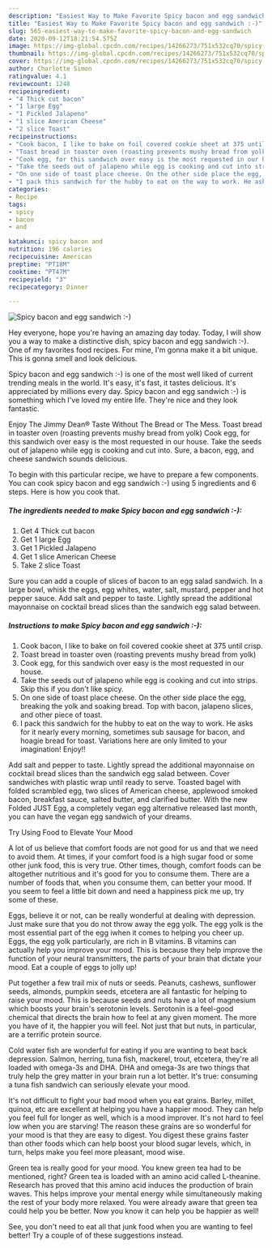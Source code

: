 ```yaml
---
description: "Easiest Way to Make Favorite Spicy bacon and egg sandwich :-)"
title: "Easiest Way to Make Favorite Spicy bacon and egg sandwich :-)"
slug: 565-easiest-way-to-make-favorite-spicy-bacon-and-egg-sandwich
date: 2020-09-12T18:21:54.575Z
image: https://img-global.cpcdn.com/recipes/14266273/751x532cq70/spicy-bacon-and-egg-sandwich-recipe-main-photo.jpg
thumbnail: https://img-global.cpcdn.com/recipes/14266273/751x532cq70/spicy-bacon-and-egg-sandwich-recipe-main-photo.jpg
cover: https://img-global.cpcdn.com/recipes/14266273/751x532cq70/spicy-bacon-and-egg-sandwich-recipe-main-photo.jpg
author: Charlotte Simon
ratingvalue: 4.1
reviewcount: 1248
recipeingredient:
- "4 Thick cut bacon"
- "1 large Egg"
- "1 Pickled Jalapeno"
- "1 slice American Cheese"
- "2 slice Toast"
recipeinstructions:
- "Cook bacon, I like to bake on foil covered cookie sheet at 375 until crisp."
- "Toast bread in toaster oven (roasting prevents mushy bread from yolk)"
- "Cook egg, for this sandwich over easy is the most requested in our house."
- "Take the seeds out of jalapeno while egg is cooking and cut into strips. Skip this if you don&#39;t like spicy."
- "On one side of toast place cheese. On the other side place the egg, breaking the yolk and soaking bread. Top with bacon, jalapeno slices, and other piece of toast."
- "I pack this sandwich for the hubby to eat on the way to work. He asks for it nearly every morning, sometimes sub sausage for bacon, and hoagie bread for toast. Variations here are only limited to your imagination! Enjoy!!"
categories:
- Recipe
tags:
- spicy
- bacon
- and

katakunci: spicy bacon and 
nutrition: 196 calories
recipecuisine: American
preptime: "PT18M"
cooktime: "PT47M"
recipeyield: "3"
recipecategory: Dinner

---
```



![Spicy bacon and egg sandwich :-)](https://img-global.cpcdn.com/recipes/14266273/751x532cq70/spicy-bacon-and-egg-sandwich-recipe-main-photo.jpg)

Hey everyone, hope you're having an amazing day today. Today, I will show you a way to make a distinctive dish, spicy bacon and egg sandwich :-). One of my favorites food recipes. For mine, I'm gonna make it a bit unique. This is gonna smell and look delicious.

Spicy bacon and egg sandwich :-) is one of the most well liked of current trending meals in the world. It's easy, it's fast, it tastes delicious. It's appreciated by millions every day. Spicy bacon and egg sandwich :-) is something which I've loved my entire life. They're nice and they look fantastic.

Enjoy The Jimmy Dean® Taste Without The Bread or The Mess. Toast bread in toaster oven (roasting prevents mushy bread from yolk) Cook egg, for this sandwich over easy is the most requested in our house. Take the seeds out of jalapeno while egg is cooking and cut into. Sure, a bacon, egg, and cheese sandwich sounds delicious.


To begin with this particular recipe, we have to prepare a few components. You can cook spicy bacon and egg sandwich :-) using 5 ingredients and 6 steps. Here is how you cook that.

<!--inarticleads1-->

##### The ingredients needed to make Spicy bacon and egg sandwich :-):

1. Get 4 Thick cut bacon
1. Get 1 large Egg
1. Get 1 Pickled Jalapeno
1. Get 1 slice American Cheese
1. Take 2 slice Toast


Sure you can add a couple of slices of bacon to an egg salad sandwich. In a large bowl, whisk the eggs, egg whites, water, salt, mustard, pepper and hot pepper sauce. Add salt and pepper to taste. Lightly spread the additional mayonnaise on cocktail bread slices than the sandwich egg salad between. 

<!--inarticleads2-->

##### Instructions to make Spicy bacon and egg sandwich :-):

1. Cook bacon, I like to bake on foil covered cookie sheet at 375 until crisp.
1. Toast bread in toaster oven (roasting prevents mushy bread from yolk)
1. Cook egg, for this sandwich over easy is the most requested in our house.
1. Take the seeds out of jalapeno while egg is cooking and cut into strips. Skip this if you don&#39;t like spicy.
1. On one side of toast place cheese. On the other side place the egg, breaking the yolk and soaking bread. Top with bacon, jalapeno slices, and other piece of toast.
1. I pack this sandwich for the hubby to eat on the way to work. He asks for it nearly every morning, sometimes sub sausage for bacon, and hoagie bread for toast. Variations here are only limited to your imagination! Enjoy!!


Add salt and pepper to taste. Lightly spread the additional mayonnaise on cocktail bread slices than the sandwich egg salad between. Cover sandwiches with plastic wrap until ready to serve. Toasted bagel with folded scrambled egg, two slices of American cheese, applewood smoked bacon, breakfast sauce, salted butter, and clarified butter. With the new Folded JUST Egg, a completely vegan egg alternative released last month, you can have the vegan egg sandwich of your dreams. 

Try Using Food to Elevate Your Mood


A lot of us believe that comfort foods are not good for us and that we need to avoid them. At times, if your comfort food is a high sugar food or some other junk food, this is very true. Other times, though, comfort foods can be altogether nutritious and it's good for you to consume them. There are a number of foods that, when you consume them, can better your mood. If you seem to feel a little bit down and need a happiness pick me up, try some of these.

Eggs, believe it or not, can be really wonderful at dealing with depression. Just make sure that you do not throw away the egg yolk. The egg yolk is the most essential part of the egg iwhen it comes to helping you cheer up. Eggs, the egg yolk particularly, are rich in B vitamins. B vitamins can actually help you improve your mood. This is because they help improve the function of your neural transmitters, the parts of your brain that dictate your mood. Eat a couple of eggs to jolly up!

Put together a few trail mix of nuts or seeds. Peanuts, cashews, sunflower seeds, almonds, pumpkin seeds, etcetera are all fantastic for helping to raise your mood. This is because seeds and nuts have a lot of magnesium which boosts your brain's serotonin levels. Serotonin is a feel-good chemical that directs the brain how to feel at any given moment. The more you have of it, the happier you will feel. Not just that but nuts, in particular, are a terrific protein source.

Cold water fish are wonderful for eating if you are wanting to beat back depression. Salmon, herring, tuna fish, mackerel, trout, etcetera, they're all loaded with omega-3s and DHA. DHA and omega-3s are two things that truly help the grey matter in your brain run a lot better. It's true: consuming a tuna fish sandwich can seriously elevate your mood. 

It's not difficult to fight your bad mood when you eat grains. Barley, millet, quinoa, etc are excellent at helping you have a happier mood. They can help you feel full for longer as well, which is a mood improver. It's not hard to feel low when you are starving! The reason these grains are so wonderful for your mood is that they are easy to digest. You digest these grains faster than other foods which can help boost your blood sugar levels, which, in turn, helps make you feel more pleasant, mood wise.

Green tea is really good for your mood. You knew green tea had to be mentioned, right? Green tea is loaded with an amino acid called L-theanine. Research has proved that this amino acid induces the production of brain waves. This helps improve your mental energy while simultaneously making the rest of your body more relaxed. You were already aware that green tea could help you be better. Now you know it can help you be happier as well!

See, you don't need to eat all that junk food when you are wanting to feel better! Try  a  couple of  of  these  suggestions  instead.

